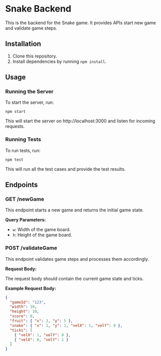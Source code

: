 # Snake Backend

This is the backend for the Snake game. It provides APIs start new game and validate game steps.

## Installation

1. Clone this repository.
2. Install dependencies by running `npm install`.

## Usage

### Running the Server

To start the server, run:

`npm start`

This will start the server on http://localhost:3000 and listen for incoming requests.

### Running Tests

To run tests, run:

`npm test`

This will run all the test cases and provide the test results.

## Endpoints

### GET /newGame

This endpoint starts a new game and returns the initial game state.

**Query Parameters:**

- `w`: Width of the game board.
- `h`: Height of the game board.

### POST /validateGame

This endpoint validates game steps and processes them accordingly.

**Request Body:**

The request body should contain the current game state and ticks.

**Example Request Body:**

```json
{
  "gameId": "123",
  "width": 10,
  "height": 10,
  "score": 0,
  "fruit": { "x": 3, "y": 5 },
  "snake": { "x": 1, "y": 1, "velX": 1, "velY": 0 },
  "ticks": [
    { "velX": 1, "velY": 0 },
    { "velX": 0, "velY": 1 }
  ]
}
```
